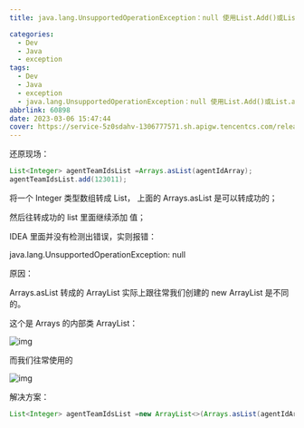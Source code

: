 ```yaml
---
title: java.lang.UnsupportedOperationException：null 使用List.Add()或List.addALL() 报错

categories:
  - Dev
  - Java
  - exception
tags:
  - Dev
  - Java
  - exception
  - java.lang.UnsupportedOperationException：null 使用List.Add()或List.addALL() 报错
abbrlink: 60898
date: 2023-03-06 15:47:44
cover: https://service-5z0sdahv-1306777571.sh.apigw.tencentcs.com/release/?uuid=7414c85bd7c046ed91e02ce54ebc7dc0
---
```


还原现场：

```java
List<Integer> agentTeamIdsList =Arrays.asList(agentIdArray);
agentTeamIdsList.add(123011);
```

将一个 Integer 类型数组转成 List， 上面的 Arrays.asList 是可以转成功的；

然后往转成功的 list 里面继续添加 值；

IDEA 里面并没有检测出错误，实则报错：

java.lang.UnsupportedOperationException: null

原因：

Arrays.asList 转成的 ArrayList 实际上跟往常我们创建的 new ArrayList 是不同的。

这个是 Arrays 的内部类 ArrayList：

![img](https://www.freesion.com/images/372/12fde77461883b51add3859c5bfdc23c.png)

而我们往常使用的

![img](https://www.freesion.com/images/810/64f6f88277254496994cc617bb46e4f2.png)

解决方案：

```java
List<Integer> agentTeamIdsList =new ArrayList<>(Arrays.asList(agentIdArray));
```